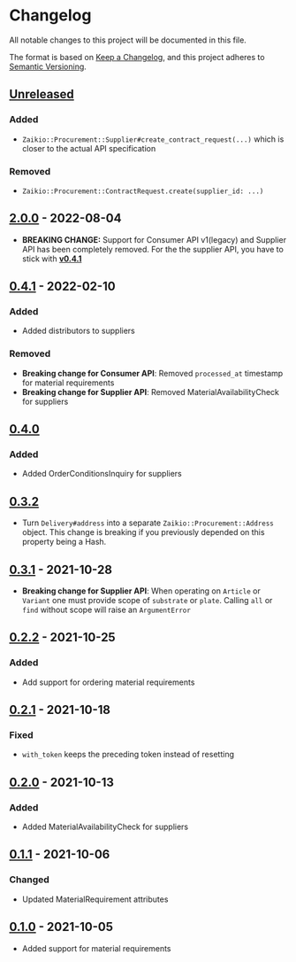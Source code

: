 # Changelog

All notable changes to this project will be documented in this file.

The format is based on [Keep a Changelog](https://keepachangelog.com/en/1.0.0/),
and this project adheres to [Semantic Versioning](https://semver.org/spec/v2.0.0.html).

## [Unreleased]

### Added
- `Zaikio::Procurement::Supplier#create_contract_request(...)` which is closer to the actual API specification
### Removed
- `Zaikio::Procurement::ContractRequest.create(supplier_id: ...)`

## [2.0.0] - 2022-08-04
  * **BREAKING CHANGE:** Support for Consumer API v1(legacy) and Supplier API has been completely removed.
  For the the supplier API, you have to stick with **[v0.4.1](  https://github.com/zaikio/zaikio-procurement-ruby/tree/v0.4.1)**
## [0.4.1] - 2022-02-10
### Added
 - Added distributors to suppliers

### Removed
- **Breaking change for Consumer API**: Removed `processed_at` timestamp for material requirements
- **Breaking change for Supplier API**: Removed MaterialAvailabilityCheck for suppliers

## [0.4.0]

### Added
- Added OrderConditionsInquiry for suppliers

## [0.3.2]

- Turn `Delivery#address` into a separate `Zaikio::Procurement::Address` object. This
  change is breaking if you previously depended on this property being a Hash.

## [0.3.1] - 2021-10-28
- **Breaking change for Supplier API**: When operating on `Article` or `Variant` one must provide scope
  of `substrate` or `plate`. Calling `all` or `find` without scope will raise an `ArgumentError`

## [0.2.2] - 2021-10-25

### Added
 - Add support for ordering material requirements

## [0.2.1] - 2021-10-18

### Fixed

- `with_token` keeps the preceding token instead of resetting

## [0.2.0] - 2021-10-13

### Added
- Added MaterialAvailabilityCheck for suppliers

## [0.1.1] - 2021-10-06

### Changed
- Updated MaterialRequirement attributes

## [0.1.0] - 2021-10-05

* Added support for material requirements

[Unreleased]: https://github.com/zaikio/zaikio-procurement-ruby/compare/v2.0.0..HEAD
[2.0.0]: https://github.com/zaikio/zaikio-procurement-ruby/compare/v0.4.1..v2.0.0
[0.4.1]: https://github.com/zaikio/zaikio-procurement-ruby/compare/v0.4.0..v0.4.1
[0.4.0]: https://github.com/zaikio/zaikio-procurement-ruby/compare/v0.3.2..v0.4.0
[0.3.2]: https://github.com/zaikio/zaikio-procurement-ruby/compare/v0.3.1..v0.3.2
[0.3.1]: https://github.com/zaikio/zaikio-procurement-ruby/compare/v0.2.2..v0.3.1
[0.2.2]: https://github.com/zaikio/zaikio-procurement-ruby/compare/v0.2.1..v0.2.2
[0.2.1]: https://github.com/zaikio/zaikio-procurement-ruby/compare/v0.2.0..v0.2.1
[0.2.0]: https://github.com/zaikio/zaikio-procurement-ruby/compare/v0.1.1..v0.2.0
[0.1.1]: https://github.com/zaikio/zaikio-procurement-ruby/compare/v0.1.0..v0.1.1
[0.1.0]: https://github.com/zaikio/zaikio-procurement-ruby/compare/3e84659a2eee172280a7e4f0434fd8ce0e373844..8c9a509b308290ba18c17ef68701fd451cb05d18
